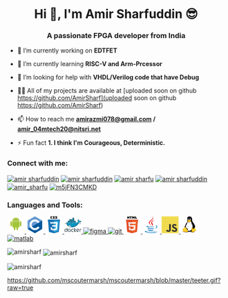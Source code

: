 <h1 align="center">Hi 👋, I'm Amir Sharfuddin 😎</h1>
<h3 align="center">A passionate FPGA developer from India</h3>

- 🔭 I’m currently working on **EDTFET**

- 🌱 I’m currently learning **RISC-V and Arm-Prcessor**

- 🤝 I’m looking for help with **VHDL/Verilog code that have Debug**

- 👨‍💻 All of my projects are available at [uploaded soon on github https://github.com/AmirSharf](uploaded soon on github https://github.com/AmirSharf)

- 📫 How to reach me **amirazmi078@gmail.com / amir_04mtech20@nitsri.net**

- ⚡ Fun fact **1. I think I'm Courageous, Deterministic.**

<h3 align="left">Connect with me:</h3>
<p align="left">
<a href="https://twitter.com/amir sharfuddin" target="blank"><img align="center" src="https://raw.githubusercontent.com/rahuldkjain/github-profile-readme-generator/master/src/images/icons/Social/twitter.svg" alt="amir sharfuddin" height="30" width="40" /></a>
<a href="https://linkedin.com/in/amir sharfuddin" target="blank"><img align="center" src="https://raw.githubusercontent.com/rahuldkjain/github-profile-readme-generator/master/src/images/icons/Social/linked-in-alt.svg" alt="amir sharfuddin" height="30" width="40" /></a>
<a href="https://stackoverflow.com/users/amir sharfu" target="blank"><img align="center" src="https://raw.githubusercontent.com/rahuldkjain/github-profile-readme-generator/master/src/images/icons/Social/stack-overflow.svg" alt="amir sharfu" height="30" width="40" /></a>
<a href="https://fb.com/amir sharfuddin" target="blank"><img align="center" src="https://raw.githubusercontent.com/rahuldkjain/github-profile-readme-generator/master/src/images/icons/Social/facebook.svg" alt="amir sharfuddin" height="30" width="40" /></a>
<a href="https://instagram.com/amir_sharfu" target="blank"><img align="center" src="https://raw.githubusercontent.com/rahuldkjain/github-profile-readme-generator/master/src/images/icons/Social/instagram.svg" alt="amir_sharfu" height="30" width="40" /></a>
<a href="https://discord.gg/m5jFN3CMKD" target="blank"><img align="center" src="https://raw.githubusercontent.com/rahuldkjain/github-profile-readme-generator/master/src/images/icons/Social/discord.svg" alt="m5jFN3CMKD" height="30" width="40" /></a>
</p>

<h3 align="left">Languages and Tools:</h3>
<p align="left"> <a href="https://developer.android.com" target="_blank" rel="noreferrer"> <img src="https://raw.githubusercontent.com/devicons/devicon/master/icons/android/android-original-wordmark.svg" alt="android" width="40" height="40"/> </a> <a href="https://www.cprogramming.com/" target="_blank" rel="noreferrer"> <img src="https://raw.githubusercontent.com/devicons/devicon/master/icons/c/c-original.svg" alt="c" width="40" height="40"/> </a> <a href="https://www.w3schools.com/css/" target="_blank" rel="noreferrer"> <img src="https://raw.githubusercontent.com/devicons/devicon/master/icons/css3/css3-original-wordmark.svg" alt="css3" width="40" height="40"/> </a> <a href="https://www.docker.com/" target="_blank" rel="noreferrer"> <img src="https://raw.githubusercontent.com/devicons/devicon/master/icons/docker/docker-original-wordmark.svg" alt="docker" width="40" height="40"/> </a> <a href="https://www.figma.com/" target="_blank" rel="noreferrer"> <img src="https://www.vectorlogo.zone/logos/figma/figma-icon.svg" alt="figma" width="40" height="40"/> </a> <a href="https://git-scm.com/" target="_blank" rel="noreferrer"> <img src="https://www.vectorlogo.zone/logos/git-scm/git-scm-icon.svg" alt="git" width="40" height="40"/> </a> <a href="https://www.w3.org/html/" target="_blank" rel="noreferrer"> <img src="https://raw.githubusercontent.com/devicons/devicon/master/icons/html5/html5-original-wordmark.svg" alt="html5" width="40" height="40"/> </a> <a href="https://www.java.com" target="_blank" rel="noreferrer"> <img src="https://raw.githubusercontent.com/devicons/devicon/master/icons/java/java-original.svg" alt="java" width="40" height="40"/> </a> <a href="https://developer.mozilla.org/en-US/docs/Web/JavaScript" target="_blank" rel="noreferrer"> <img src="https://raw.githubusercontent.com/devicons/devicon/master/icons/javascript/javascript-original.svg" alt="javascript" width="40" height="40"/> </a> <a href="https://www.linux.org/" target="_blank" rel="noreferrer"> <img src="https://raw.githubusercontent.com/devicons/devicon/master/icons/linux/linux-original.svg" alt="linux" width="40" height="40"/> </a> <a href="https://www.mathworks.com/" target="_blank" rel="noreferrer"> <img src="https://upload.wikimedia.org/wikipedia/commons/2/21/Matlab_Logo.png" alt="matlab" width="40" height="40"/> </a> </p>

<p><img align="left" src="https://github-readme-stats.vercel.app/api/top-langs?username=amirsharf&show_icons=true&locale=en&layout=compact" alt="amirsharf" /></p>

<p>&nbsp;<img align="center" src="https://github-readme-stats.vercel.app/api?username=amirsharf&show_icons=true&locale=en" alt="amirsharf" /></p>

<p><img align="center" src="https://github-readme-streak-stats.herokuapp.com/?user=amirsharf&" alt="amirsharf" /></p>

https://github.com/mscoutermarsh/mscoutermarsh/blob/master/teeter.gif?raw=true
